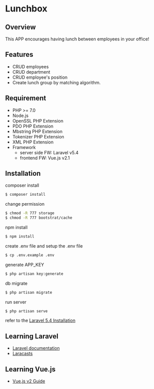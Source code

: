 # Lunchbox

## Overview
This APP encourages having lunch between employees in your office!

## Features

* CRUD employees
* CRUD department
* CRUD employee's position
* Create lunch group by matching algorithm.

## Requirement
* PHP >= 7.0
* Node.js
* OpenSSL PHP Extension
* PDO PHP Extension
* Mbstring PHP Extension
* Tokenizer PHP Extension
* XML PHP Extension
* Framework
    * server side FW: Laravel v5.4
    * frontend FW: Vue.js v2.1

## Installation

composer install
```bash
$ composer install
```

change permission
```bash
$ chmod -R 777 storage
$ chmod -R 777 bootstrat/cache
```

npm install
```bash
$ npm install
```

create .env file and setup the .env file
```bash
$ cp .env.example .env
```

generate APP_KEY
```bash
$ php artisan key:generate
```

db migrate
```bash
$ php artisan migrate
```

run server
```bash
$ php artisan serve
```

refer to the [Laravel 5.4 Installation](https://laravel.com/docs/5.4/installation)


## Learning Laravel
* [Laravel documentation](https://laravel.com/docs)
* [Laracasts](https://laracasts.com)

## Learning Vue.js
* [Vue.js v2 Guide](https://vuejs.org/v2/guide/)
